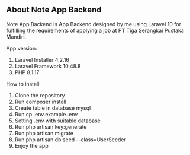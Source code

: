 ## About Note App Backend

Note App Backend is App Backend designed by me using Laravel 10 for fulfilling the requirements of applying a job at PT Tiga Serangkai Pustaka Mandiri.

App version:
1. Laravel Installer 4.2.16
2. Laravel Framework 10.48.8
3. PHP 8.1.17

How to install:
1. Clone the repository
2. Run composer install
3. Create table in database mysql
4. Run cp .env.example .env
5. Setting .env with suitable database
6. Run php artisan key:generate
7. Run php artisan migrate
8. Run php artisan db:seed --class=UserSeeder
9. Enjoy the app